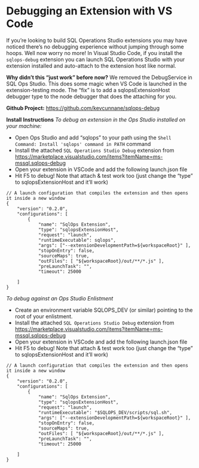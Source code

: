 # Debugging an Extension with VS Code

If you’re looking to build SQL Operations Studio extensions you may have noticed there’s no debugging experience without jumping through some hoops. Well now worry no more! In Visual Studio Code, if you install the `sqlops-debug` extension you can launch SQL Operations Studio with your extension installed and auto-attach to the extension host like normal.
 
**Why didn’t this “just work” before now?**
We removed the DebugService in SQL Ops Studio. This does some magic when VS Code is launched in the extension-testing mode. The “fix” is to add a sqlopsExtensionHost debugger type to the node debugger that does the attaching for you.
 
**Github Project:** https://github.com/kevcunnane/sqlops-debug 
 
**Install Instructions**
*To debug an extension in the Ops Studio installed on your machine:*
-	Open Ops Studio and add “sqlops” to your path using the `Shell Command: Install 'sqlops' command in PATH` command
-	Install the attached `SQL Operations Studio Debug` extension from https://marketplace.visualstudio.com/items?itemName=ms-mssql.sqlops-debug
-	Open your extension in VSCode and add the following launch.json file 
-	Hit F5 to debug! Note that attach & test work too (just change the “type” to sqlopsExtensionHost and it’ll work)
 
```
// A launch configuration that compiles the extension and then opens it inside a new window
{
    "version": "0.2.0",
    "configurations": [
        {
            "name": "SqlOps Extension",
            "type": "sqlopsExtensionHost",
            "request": "launch",
            "runtimeExecutable": sqlops",
            "args": ["--extensionDevelopmentPath=${workspaceRoot}" ],
            "stopOnEntry": false,
            "sourceMaps": true,
            "outFiles": [ "${workspaceRoot}/out/**/*.js" ],
            "preLaunchTask": "",
            "timeout": 25000
        
    ]
}
``` 

*To debug against an Ops Studio Enlistment*
-	Create an environment variable SQLOPS_DEV (or similar) pointing to the root of your enlistment.
-	Install the attached `SQL Operations Studio Debug` extension from https://marketplace.visualstudio.com/items?itemName=ms-mssql.sqlops-debug
-	Open your extension in VSCode and add the following launch.json file
-	Hit F5 to debug! Note that attach & test work too (just change the “type” to sqlopsExtensionHost and it’ll work)
 
```
// A launch configuration that compiles the extension and then opens it inside a new window
{
    "version": "0.2.0",
    "configurations": [
        {
            "name": "SqlOps Extension",
            "type": "sqlopsExtensionHost",
            "request": "launch",
            "runtimeExecutable": "$SQLOPS_DEV/scripts/sql.sh",
            "args": ["--extensionDevelopmentPath=${workspaceRoot}" ],
            "stopOnEntry": false,
            "sourceMaps": true,
            "outFiles": [ "${workspaceRoot}/out/**/*.js" ],
            "preLaunchTask": "",
            "timeout": 25000
        
    ]
}
```

